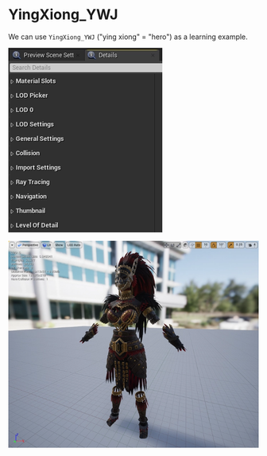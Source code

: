 # YingXiong_YWJ

We can use `YingXiong_YWJ` ("ying xiong" = "hero") as a learning example.

![](./img/content-yingxiong-ywj-03.webp)

![](./img/content-yingxiong-ywj-02.webp)
